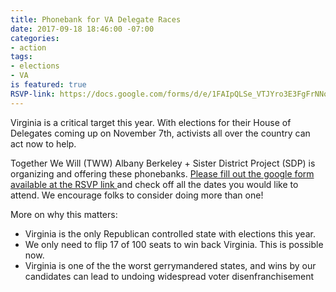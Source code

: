 ```yaml
---
title: Phonebank for VA Delegate Races
date: 2017-09-18 18:46:00 -07:00
categories:
- action
tags:
- elections
- VA
is featured: true
RSVP-link: https://docs.google.com/forms/d/e/1FAIpQLSe_VTJYro3E3FgFrNNoKnc6AypEqo14Hjw14krn-L7aJwW6vA/viewform?link_id=4&can_id=ef11842e5660a6e81979ed14ee9dd312&source=email-upcoming-phone-banks-to-flip-virginia-state-house&email_referrer=upcoming-phone-banks-to-flip-virginia-state-house&email_subject=upcoming-phone-banks-to-flip-virginia-state-house
---
```


Virginia is a critical target this year. With elections for their House of Delegates coming up on November 7th, activists all over the country can act now to help. 

Together We Will (TWW) Albany Berkeley + Sister District Project (SDP) is organizing and offering these phonebanks. 
[
Please fill out the google form available at the RSVP link ](https://docs.google.com/forms/d/e/1FAIpQLSe_VTJYro3E3FgFrNNoKnc6AypEqo14Hjw14krn-L7aJwW6vA/viewform?link_id=4&can_id=ef11842e5660a6e81979ed14ee9dd312&source=email-upcoming-phone-banks-to-flip-virginia-state-house&email_referrer=upcoming-phone-banks-to-flip-virginia-state-house&email_subject=upcoming-phone-banks-to-flip-virginia-state-house)and check off all the dates you would like to attend. We encourage folks to consider doing more than one!

More on why this matters:

* Virginia is the only Republican controlled state with elections ​this year.
* We only need to flip 17 of 100 seats to win back Virginia. ​This is possible now​.
* Virginia is one of the the ​worst gerrymandered states, and wins by our candidates can lead
to undoing widespread voter disenfranchisement